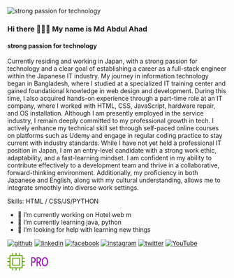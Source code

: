 ![strong passion for technology](https://pbs.twimg.com/profile_banners/2905138348/1664827663/1500x500)
### Hi there 🙋🏻‍♂️ My name is Md Abdul Ahad
#### strong passion for technology

Currently residing and working in Japan, with a strong passion for technology and a clear goal of establishing a career as a full-stack engineer within the Japanese IT industry.
My journey in information technology began in Bangladesh, where I studied at a specialized IT training center and gained foundational knowledge in web design and development. During this time, I also acquired hands-on experience through a part-time role at an IT company, where I worked with HTML, CSS, JavaScript, hardware repair, and OS installation.
Although I am presently employed in the service industry, I remain deeply committed to my professional growth in tech. I actively enhance my technical skill set through self-paced online courses on platforms such as Udemy and engage in regular coding practice to stay current with industry standards.
While I have not yet held a professional IT position in Japan, I am an entry-level candidate with a strong work ethic, adaptability, and a fast-learning mindset. I am confident in my ability to contribute effectively to a development team and thrive in a collaborative, forward-thinking environment. Additionally, my proficiency in both Japanese and English, along with my cultural understanding, allows me to integrate smoothly into diverse work settings.

Skills: HTML / CSS/JS/PYTHON 

- 🔭 I’m currently working on Hotel web m 
- 🌱 I’m currently learning java, python 
- 🤔 I’m looking for help with learning new things 


[<img src='https://cdn.jsdelivr.net/npm/simple-icons@3.0.1/icons/github.svg' alt='github' height='40'>](https://github.com/https://github.com/ahadjp)  [<img src='https://cdn.jsdelivr.net/npm/simple-icons@3.0.1/icons/linkedin.svg' alt='linkedin' height='40'>](https://www.linkedin.com/in/https://www.linkedin.com/in/ahadjp//)  [<img src='https://cdn.jsdelivr.net/npm/simple-icons@3.0.1/icons/facebook.svg' alt='facebook' height='40'>](https://www.facebook.com/https://www.facebook.com/farhan.jillo/)  [<img src='https://cdn.jsdelivr.net/npm/simple-icons@3.0.1/icons/instagram.svg' alt='instagram' height='40'>](https://www.instagram.com/https://www.instagram.com/farhan.jillo//)  [<img src='https://cdn.jsdelivr.net/npm/simple-icons@3.0.1/icons/twitter.svg' alt='twitter' height='40'>](https://twitter.com/https://x.com/jillo_bd)  [<img src='https://cdn.jsdelivr.net/npm/simple-icons@3.0.1/icons/youtube.svg' alt='YouTube' height='40'>](https://www.youtube.com/channel/https://www.youtube.com/@Farhan.jillo03)  

<a href='https://docs.github.com/en/developers'><img src='https://raw.githubusercontent.com/acervenky/animated-github-badges/master/assets/devbadge.gif' width='40' height='40'></a> <a href='https://github.com/pricing'><img src='https://raw.githubusercontent.com/acervenky/animated-github-badges/master/assets/pro.gif' width='40' height='40'></a> 


